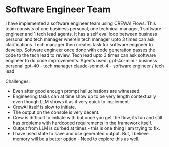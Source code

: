 # Software Engineer Team

I have implemented a software engineer team using CREWAI Flows. This team consists of 
one business personal, one technical manager, 1 software engineer and 1 tech lead agents.
It has a self eval loop between business personal and tech manager wherein tech manager 
upto 3 times can ask clarifications.
Tech manager then creates task for software engineer to develop.
Software engineer once done with code generation passes the code to the tech lead to review.
Tech lead upto 3 times can ask software engineer to do code improvements.
Agents used:
gpt-4o-mini     - business personal
gpt-40          - tech manager
claude-sonnet-4 - software engineer / tech lead


Challenges:
* Even after good enough prompt hallucinations are witnessed.
* Engineering tasks can at time show up to be very length contextually even though LLM shows it as it very quick to implement.
* CrewAI itself is slow to initiate.
* The output on the console is very decent.
* Crew is difficult to initiate with but once you get the flow, its fun and still has problems with hardcoded requirements in the framework itself.
* Output from LLM is curbed at times - this is one thing I am trying to fix.
* I have used state to save and use generated output. But, I believe memory will be a better option - Need to explore this as well.